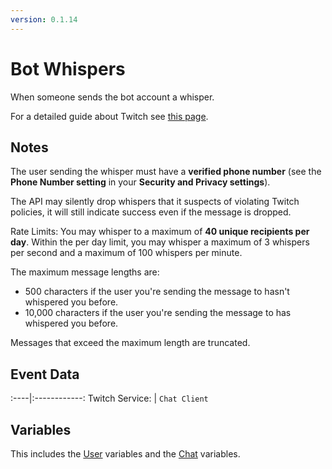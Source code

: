 ```yaml
---
version: 0.1.14
---
```


# Bot Whispers
When someone sends the bot account a whisper.

For a detailed guide about Twitch see [this page](/Platforms/Twitch).

## Notes
The user sending the whisper must have a **verified phone number** (see the **Phone Number setting** in your **Security and Privacy settings**).

The API may silently drop whispers that it suspects of violating Twitch policies, it will still indicate success even if the message is dropped.

Rate Limits: You may whisper to a maximum of **40 unique recipients per day**. Within the per day limit, you may whisper a maximum of 3 whispers per second and a maximum of 100 whispers per minute.

The maximum message lengths are:
* 500 characters if the user you're sending the message to hasn't whispered you before.
* 10,000 characters if the user you're sending the message to has whispered you before.

Messages that exceed the maximum length are truncated.

## Event Data
:----|:------------:
Twitch Service: | `Chat Client`

## Variables
This includes the [User](/Variables/User-Variables) variables and the [Chat](/Variables/Chat-Variables) variables.